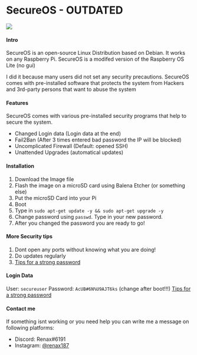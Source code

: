 # SecureOS - OUTDATED

![](https://cdn.discordapp.com/attachments/825669056719355908/836550783066701824/SecureOS_Black.png)

#### Intro
SecureOS is an open-source Linux Distribution based on Debian.
It works on any Raspberry Pi.
SecureOS is a modifed version of the Raspberry OS Lite (no gui)

I did it because many users did not set any security precautions. SecureOS comes with pre-installed software that protects the system from Hackers and 3rd-party persons that want to abuse the system

#### Features
SecureOS comes with various pre-installed security programs that help to secure the system.

- Changed Login data (Login data at the end)
- Fail2Ban (After 3 times entered bad password the IP will be blocked)
- Uncomplicated Firewall (Default: opened SSH)
- Unattended Upgrades (automatical updates)

#### Installation
1. Download the Image file
2. Flash the image on a microSD card using Balena Etcher (or something else)
3. Put the microSD Card into your Pi
4. Boot
5. Type in `sudo apt-get update -y && sudo apt-get upgrade -y`
6. Change password using `passwd`. Type in your new password.
7. After you changed the password you are ready to go!

#### More Security tips
1. Dont open any ports without knowing what you are doing!
2. Do updates regularly
3. [Tips for a strong password](https://its.lafayette.edu/policies/strongpasswords/ "Tips for a strong password")

#### Login Data
User: `secureuser`
Password: `AcUB#6N%U9AJT6ks` (change after boot!!!)
[Tips for a strong password](https://its.lafayette.edu/policies/strongpasswords/ "Tips for a strong password")

#### Contact me
If something isnt working or you need help you can write me a message on following platforms:

- Discord: Renax#6191
- Instagram: [@renax187](https://www.instagram.com/renax187/ "@renax187")
